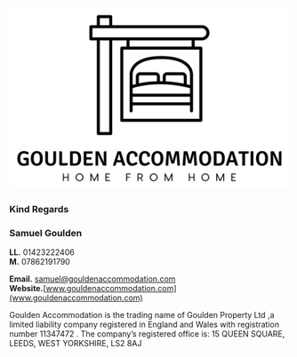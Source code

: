 ![](Black%20logo%20-%20no%20background.png)

### Kind Regards  
### Samuel Goulden


**LL.** 01423222406\
**M.** 07862191790

**Email.** samuel@gouldenaccommodation.com\
**Website.**[www.gouldenaccommodation.com](www.gouldenaccommodation.com)


Goulden Accommodation is the trading name of Goulden Property Ltd ,a limited liability company registered in England and Wales with registration number 11347472 . The company’s registered office is: 15 QUEEN SQUARE, LEEDS, WEST YORKSHIRE, LS2 8AJ
